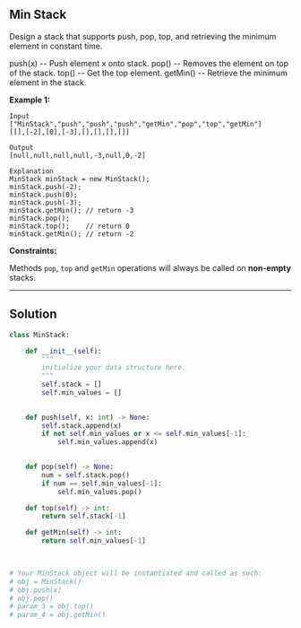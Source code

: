 ## Min Stack

Design a stack that supports push, pop, top, and retrieving the minimum element in constant time.

push(x) -- Push element x onto stack.
pop() -- Removes the element on top of the stack.
top() -- Get the top element.
getMin() -- Retrieve the minimum element in the stack.
 

__Example 1:__
```
Input
["MinStack","push","push","push","getMin","pop","top","getMin"]
[[],[-2],[0],[-3],[],[],[],[]]

Output
[null,null,null,null,-3,null,0,-2]

Explanation
MinStack minStack = new MinStack();
minStack.push(-2);
minStack.push(0);
minStack.push(-3);
minStack.getMin(); // return -3
minStack.pop();
minStack.top();    // return 0
minStack.getMin(); // return -2
```

__Constraints:__

Methods `pop`, `top` and `getMin` operations will always be called on __non-empty__ stacks.

---

## Solution

```python
class MinStack:

    def __init__(self):
        """
        initialize your data structure here.
        """
        self.stack = []
        self.min_values = []
        

    def push(self, x: int) -> None:
        self.stack.append(x)
        if not self.min_values or x <= self.min_values[-1]:
            self.min_values.append(x)
        

    def pop(self) -> None:
        num = self.stack.pop()
        if num == self.min_values[-1]:
            self.min_values.pop()

    def top(self) -> int:
        return self.stack[-1]

    def getMin(self) -> int:
        return self.min_values[-1]
        


# Your MinStack object will be instantiated and called as such:
# obj = MinStack()
# obj.push(x)
# obj.pop()
# param_3 = obj.top()
# param_4 = obj.getMin()
```

